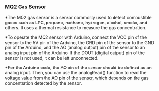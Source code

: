 ### MQ2 Gas Sensor

  *The MQ2 gas sensor is a sensor commonly used to detect combustible gases such as LPG, propane, methane, hydrogen, alcohol, smoke, and others. It uses a thermal resistance to measure the gas concentration.

*To operate the MQ2 sensor with Arduino, connect the VCC pin of the sensor to the 5V pin of the Arduino, the GND pin of the sensor to the GND pin of the Arduino, and the AO (analog output) pin of the sensor to an analog input pin of the Arduino. If the DOUT (digital output) pin of the sensor is not used, it can be left unconnected.

*For the Arduino code, the AO pin of the sensor should be defined as an analog input. Then, you can use the analogRead() function to read the voltage value from the AO pin of the sensor, which depends on the gas concentration detected by the sensor.

